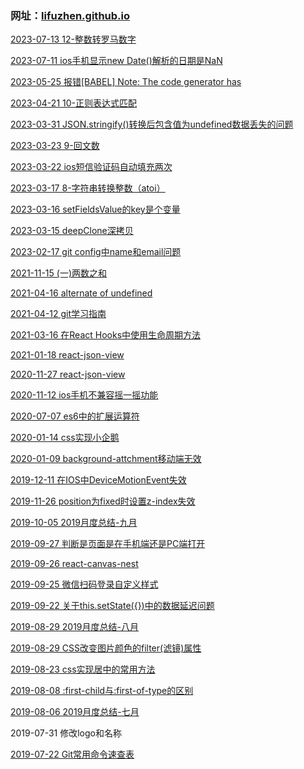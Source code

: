 ### 网址：[lifuzhen.github.io](https://lifuzhen.github.io)

[2023-07-13    12-整数转罗马数字](https://lifuzhen.github.io/2023/07/13/12-%E6%95%B4%E6%95%B0%E8%BD%AC%E7%BD%97%E9%A9%AC%E6%95%B0%E5%AD%97/)

[2023-07-11    ios手机显示new Date()解析的日期是NaN](https://lifuzhen.github.io/2023/07/11/ios%E6%89%8B%E6%9C%BA%E6%98%BE%E7%A4%BAnew%20Date()%E8%A7%A3%E6%9E%90%E7%9A%84%E6%97%A5%E6%9C%9F%E6%98%AFNaN/)

[2023-05-25    报错[BABEL] Note: The code generator has](https://lifuzhen.github.io/2023/05/25/%E6%8A%A5%E9%94%99[BABEL]%20Note:%20The%20code%20generator%20has/)

[2023-04-21    10-正则表达式匹配](https://lifuzhen.github.io/2023/04/21/10-%E6%AD%A3%E5%88%99%E8%A1%A8%E8%BE%BE%E5%BC%8F%E5%8C%B9%E9%85%8D/)

[2023-03-31    JSON.stringify()转换后包含值为undefined数据丢失的问题](https://lifuzhen.github.io/2023/03/31/JSON.stringify()%E8%BD%AC%E6%8D%A2%E5%90%8E%E5%8C%85%E5%90%AB%E5%80%BC%E4%B8%BAundefined%E6%95%B0%E6%8D%AE%E4%B8%A2%E5%A4%B1%E7%9A%84%E9%97%AE%E9%A2%98/)

[2023-03-23    9-回文数](https://lifuzhen.github.io/2023/03/23/9-%E5%9B%9E%E6%96%87%E6%95%B0/)

[2023-03-22    ios短信验证码自动填充两次](https://lifuzhen.github.io/2023/03/22/ios%E7%9F%AD%E4%BF%A1%E9%AA%8C%E8%AF%81%E7%A0%81%E8%87%AA%E5%8A%A8%E5%A1%AB%E5%85%85%E4%B8%A4%E6%AC%A1/)

[2023-03-17    8-字符串转换整数（atoi）](https://lifuzhen.github.io/2023/03/17/8-%E5%AD%97%E7%AC%A6%E4%B8%B2%E8%BD%AC%E6%8D%A2%E6%95%B4%E6%95%B0%EF%BC%88atoi%EF%BC%89/)

[2023-03-16    setFieldsValue的key是个变量](https://lifuzhen.github.io/2023/03/16/setFieldsValue%E7%9A%84key%E6%98%AF%E4%B8%AA%E5%8F%98%E9%87%8F/)

[2023-03-15    deepClone深拷贝](https://lifuzhen.github.io/2023/03/15/deepClone%E6%B7%B1%E6%8B%B7%E8%B4%9D/)

[2023-02-17    git config中name和email问题](https://lifuzhen.github.io/2023/02/17/git%20config%E4%B8%ADname%E5%92%8Cemail%E9%97%AE%E9%A2%98/)

[2021-11-15    (一)两数之和](https://lifuzhen.github.io/2021/11/15/(%E4%B8%80)%E4%B8%A4%E6%95%B0%E4%B9%8B%E5%92%8C/)

[2021-04-16    alternate of undefined](https://lifuzhen.github.io/2021/04/16/alternate%20of%20undefined/)

[2021-04-12    git学习指南](https://lifuzhen.github.io/2021/04/12/git%E5%AD%A6%E4%B9%A0%E6%8C%87%E5%8D%97/)

[2021-03-16    在React Hooks中使用生命周期方法](https://lifuzhen.github.io/2021/03/16/%E5%9C%A8React%20Hooks%E4%B8%AD%E4%BD%BF%E7%94%A8%E7%94%9F%E5%91%BD%E5%91%A8%E6%9C%9F%E6%96%B9%E6%B3%95/)

[2021-01-18    react-json-view](https://lifuzhen.github.io/2021/01/18/%E5%BE%AE%E4%BF%A1%E5%85%AC%E4%BC%97%E5%8F%B7h5%E8%B7%B3%E8%BD%AC%E5%B0%8F%E7%A8%8B%E5%BA%8F/)

[2020-11-27    react-json-view](https://lifuzhen.github.io/2020/11/27/react-json-view/)

[2020-11-12    ios手机不兼容摇一摇功能](https://lifuzhen.github.io/2020/11/12/ios%E6%89%8B%E6%9C%BA%E4%B8%8D%E5%85%BC%E5%AE%B9%E6%91%87%E4%B8%80%E6%91%87%E5%8A%9F%E8%83%BD/)

[2020-07-07    es6中的扩展运算符](https://lifuzhen.github.io/2020/07/06/es6%E4%B8%AD%E7%9A%84%E6%89%A9%E5%B1%95%E8%BF%90%E7%AE%97%E7%AC%A6/)

[2020-01-14    css实现小企鹅](https://lifuzhen.github.io/2020/01/14/css%E5%AE%9E%E7%8E%B0%E5%B0%8F%E4%BC%81%E9%B9%85/)

[2020-01-09    background-attchment移动端无效](https://lifuzhen.github.io/2020/01/09/background-attchment%E7%A7%BB%E5%8A%A8%E7%AB%AF%E6%97%A0%E6%95%88/)

[2019-12-11    在IOS中DeviceMotionEvent失效](https://lifuzhen.github.io/2019/12/11/%E5%9C%A8IOS%E4%B8%ADDeviceMotionEvent%E5%A4%B1%E6%95%88/)

[2019-11-26    position为fixed时设置z-index失效](https://lifuzhen.github.io/2019/10/05/2019%E6%9C%88%E5%BA%A6%E6%80%BB%E7%BB%93-%E4%B9%9D%E6%9C%88/)

[2019-10-05    2019月度总结-九月](https://lifuzhen.github.io/2019/10/05/2019%E6%9C%88%E5%BA%A6%E6%80%BB%E7%BB%93-%E4%B9%9D%E6%9C%88/)

[2019-09-27    判断是页面是在手机端还是PC端打开](https://lifuzhen.github.io/2019/09/27/%E5%88%A4%E6%96%AD%E6%98%AF%E9%A1%B5%E9%9D%A2%E6%98%AF%E5%9C%A8%E6%89%8B%E6%9C%BA%E7%AB%AF%E8%BF%98%E6%98%AFPC%E7%AB%AF%E6%89%93%E5%BC%80/)

[2019-09-26    react-canvas-nest](https://lifuzhen.github.io/2019/09/26/react-canvas-nest/)

[2019-09-25    微信扫码登录自定义样式](https://lifuzhen.github.io/2019/09/24/%E5%BE%AE%E4%BF%A1%E6%89%AB%E7%A0%81%E7%99%BB%E5%BD%95%E8%87%AA%E5%AE%9A%E4%B9%89%E6%A0%B7%E5%BC%8F/)

[2019-09-22    关于this.setState({})中的数据延迟问题](https://lifuzhen.github.io/2019/09/22/%E5%85%B3%E4%BA%8Ethis-setState-%E4%B8%AD%E7%9A%84%E6%95%B0%E6%8D%AE%E5%BB%B6%E8%BF%9F%E9%97%AE%E9%A2%98/#more)

[2019-08-29    2019月度总结-八月](https://lifuzhen.github.io/2019/09/03/2019%E6%9C%88%E5%BA%A6%E6%80%BB%E7%BB%93-%E5%85%AB%E6%9C%88/)

[2019-08-29   CSS改变图片颜色的filter(滤镜)属性](https://lifuzhen.github.io/2019/08/29/CSS%E6%94%B9%E5%8F%98%E5%9B%BE%E7%89%87%E9%A2%9C%E8%89%B2%E7%9A%84filter-%E6%BB%A4%E9%95%9C-%E5%B1%9E%E6%80%A7/#more)

[2019-08-23   css实现居中的常用方法](https://lifuzhen.github.io/2019/08/23/css%E5%AE%9E%E7%8E%B0%E5%B1%85%E4%B8%AD%E7%9A%84%E5%B8%B8%E7%94%A8%E6%96%B9%E6%B3%95)

[2019-08-08   :first-child与:first-of-type的区别](https://lifuzhen.github.io/2019/08/08/css%E9%80%89%E6%8B%A9%E5%99%A8%E4%B8%AD-first-child%E4%B8%8E-first-of-type%E7%9A%84%E5%8C%BA%E5%88%AB/)

[2019-08-06   2019月度总结-七月](https://lifuzhen.github.io/2019/08/06/2019%E6%9C%88%E5%BA%A6%E6%80%BB%E7%BB%93-%E4%B8%83%E6%9C%88/)

2019-07-31  修改logo和名称

[2019-07-22   Git常用命令速查表](https://lifuzhen.github.io/2019/07/22/Git%E5%B8%B8%E7%94%A8%E5%91%BD%E4%BB%A4%E9%80%9F%E6%9F%A5%E8%A1%A8/)
